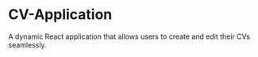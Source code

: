 # CV-Application
A dynamic React application that allows users to create and edit their CVs seamlessly.

